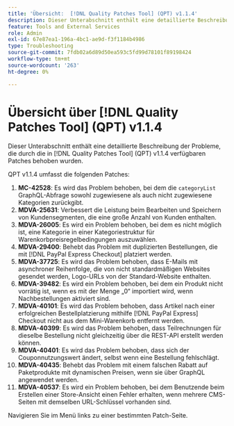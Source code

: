 ```yaml
---
title: 'Übersicht:  [!DNL Quality Patches Tool] (QPT) v1.1.4'
description: Dieser Unterabschnitt enthält eine detaillierte Beschreibung der Probleme, die durch die in Version 1.1.4  [!DNL Quality Patches Tool]  Patches behoben wurden.
feature: Tools and External Services
role: Admin
exl-id: 67e87ea1-196a-4bc1-ae9d-f3f1184b4986
type: Troubleshooting
source-git-commit: 7fdb02a6d89d50ea593c5fd99d78101f89198424
workflow-type: tm+mt
source-wordcount: '263'
ht-degree: 0%

---
```


# Übersicht über [!DNL Quality Patches Tool] (QPT) v1.1.4

Dieser Unterabschnitt enthält eine detaillierte Beschreibung der Probleme, die durch die in [!DNL Quality Patches Tool] (QPT) v1.1.4 verfügbaren Patches behoben wurden.

QPT v1.1.4 umfasst die folgenden Patches:

1. **MC-42528**: Es wird das Problem behoben, bei dem die `categoryList` GraphQL-Abfrage sowohl zugewiesene als auch nicht zugewiesene Kategorien zurückgibt.
1. **MDVA-25631**: Verbessert die Leistung beim Bearbeiten und Speichern von Kundensegmenten, die eine große Anzahl von Kunden enthalten.
1. **MDVA-26005**: Es wird ein Problem behoben, bei dem es nicht möglich ist, eine Kategorie in einer Kategoriestruktur für Warenkorbpreisregelbedingungen auszuwählen.
1. **MDVA-29400**: Behebt das Problem mit duplizierten Bestellungen, die mit [!DNL PayPal Express Checkout] platziert werden.
1. **MDVA-37725**: Es wird das Problem behoben, dass E-Mails mit asynchroner Reihenfolge, die von nicht standardmäßigen Websites gesendet werden, Logo-URLs von der Standard-Website enthalten.
1. **MDVA-39482**: Es wird ein Problem behoben, bei dem ein Produkt nicht vorrätig ist, wenn es mit der Menge „0“ importiert wird, wenn Nachbestellungen aktiviert sind.
1. **MDVA-40101**: Es wird das Problem behoben, dass Artikel nach einer erfolgreichen Bestellplatzierung mithilfe [!DNL PayPal Express] Checkout nicht aus dem Mini-Warenkorb entfernt werden.
1. **MDVA-40399**: Es wird das Problem behoben, dass Teilrechnungen für dieselbe Bestellung nicht gleichzeitig über die REST-API erstellt werden können.
1. **MDVA-40401**: Es wird das Problem behoben, dass sich der Couponnutzungswert ändert, selbst wenn eine Bestellung fehlschlägt.
1. **MDVA-40435**: Behebt das Problem mit einem falschen Rabatt auf Paketprodukte mit dynamischen Preisen, wenn sie über GraphQL angewendet werden.
1. **MDVA-40537**: Es wird ein Problem behoben, bei dem Benutzende beim Erstellen einer Store-Ansicht einen Fehler erhalten, wenn mehrere CMS-Seiten mit demselben URL-Schlüssel vorhanden sind.

Navigieren Sie im Menü links zu einer bestimmten Patch-Seite.
